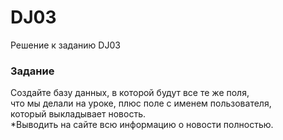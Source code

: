 # DJ03
 Решение к заданию DJ03

### Задание

Создайте базу данных, в которой будут все те же поля,   
что мы делали на уроке, плюс поле с именем пользователя,   
который выкладывает новость.  
*Выводить на сайте всю информацию о новости полностью.